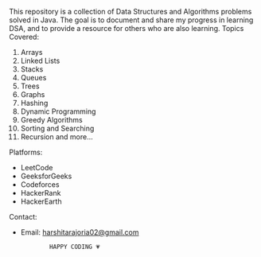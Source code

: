 This repository is a collection of Data Structures and Algorithms problems solved in Java. The goal is to document and share my progress in learning DSA, and to provide a resource for others who are also learning.
Topics Covered:
1. Arrays
2. Linked Lists
3. Stacks
4. Queues
5. Trees
6. Graphs
7. Hashing
8. Dynamic Programming
9. Greedy Algorithms
10. Sorting and Searching
11. Recursion and more...

Platforms:
* LeetCode
* GeeksforGeeks
* Codeforces
* HackerRank
* HackerEarth

Contact:
* Email: harshitarajoria02@gmail.com

              HAPPY CODING 💗


